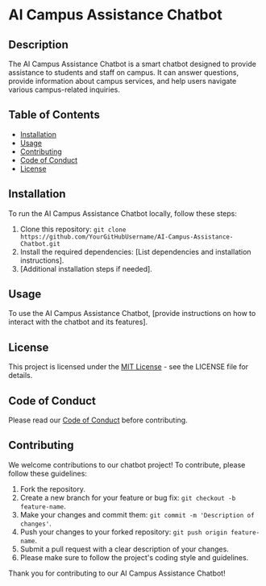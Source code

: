 # AI Campus Assistance Chatbot

## Description
The AI Campus Assistance Chatbot is a smart chatbot designed to provide assistance to students and staff on campus. It can answer questions, provide information about campus services, and help users navigate various campus-related inquiries.

## Table of Contents
- [Installation](#installation)
- [Usage](#usage)
- [Contributing](CONTRIBUTING.md)
- [Code of Conduct](CODE_OF_CONDUCT.md)
- [License](LICENSE)

## Installation
To run the AI Campus Assistance Chatbot locally, follow these steps:
1. Clone this repository: `git clone https://github.com/YourGitHubUsername/AI-Campus-Assistance-Chatbot.git`
2. Install the required dependencies: [List dependencies and installation instructions].
3. [Additional installation steps if needed].

## Usage
To use the AI Campus Assistance Chatbot, [provide instructions on how to interact with the chatbot and its features].

## License
This project is licensed under the [MIT License](LICENSE) - see the LICENSE file for details.

## Code of Conduct
Please read our [Code of Conduct](CODE_OF_CONDUCT.md) before contributing.

## Contributing
We welcome contributions to our chatbot project! To contribute, please follow these guidelines:
1. Fork the repository.
2. Create a new branch for your feature or bug fix: `git checkout -b feature-name`.
3. Make your changes and commit them: `git commit -m 'Description of changes'`.
4. Push your changes to your forked repository: `git push origin feature-name`.
5. Submit a pull request with a clear description of your changes.
6. Please make sure to follow the project's coding style and guidelines.

Thank you for contributing to our AI Campus Assistance Chatbot!

